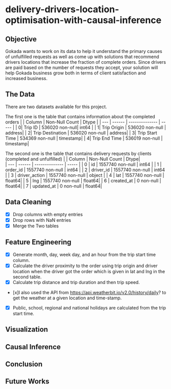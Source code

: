 # delivery-drivers-location-optimisation-with-causal-inference

## Objective
Gokada wants to work on its data to help it understand the primary causes of unfulfilled requests as well as come up with solutions that recommend drivers locations that increase the fraction of complete orders. Since drivers are paid based on the number of requests they accept, your solution will help Gokada business grow both in terms of client satisfaction and increased business.

## The Data
There are two datasets available for this project.


The first one is the table that contains information about the completed orders
|   |  Column      |       Non-Null Count  |  Dtype | 
| --- |  ------          |   -------------- |   ----- | 
|  0|    Trip ID          |  536020 non-null|   int64 | 
|  1|    Trip Origin      |  536020 non-null  | address| 
|  2|    Trip Destination |  536020 non-null  | address| 
|  3|    Trip Start Time  |  534369 non-null  | timestamp| 
|  4|    Trip End Time    |  536019 non-null  | timestamp| 

The second one is the table that contains delivery requests by clients (completed and unfulfilled) 
| | Column   |       Non-Null Count |    Dtype|   
| --- |  ------      |    -------------- |    -----  | 
|  0  |  id         |     1557740 non-null |  int64  | 
|  1  |  order_id      |  1557740 non-null |  int64  | 
|  2   | driver_id     |  1557740 non-null |  int64  | 
|  3   | driver_action |  1557740 non-null |  object | 
|  4   | lat           |  1557740 non-null |  float64| 
|  5   | lng           |  1557740 non-null |  float64| 
|  6   | created_at    |  0 non-null       |  float64| 
|  7   | updated_at    |  0 non-null       |  float64| 


## Data Cleaning
- [x] Drop columns with empty entries
- [x] Drop rows with NaN entries
- [x] Merge the Two tables

## Feature Engineering
- [x] Generate month, day, week day, and an hour from the trip start time column.
- [x] Calculate the driver proximity to the order using trip origin and driver location when the
driver got the order which is given in lat and lng in the second table. 
- [x] Calculate trip distance and trip duration and then trip speed.
- [x]I also used the API from https://api.weatherbit.io/v2.0/history/daily? to get the weather
at a given location and time-stamp.
- [x] Public, school, regional and national holidays are calculated
from the trip start time.

## Visualization

## Causal Inference

## Conclusion

## Future Works